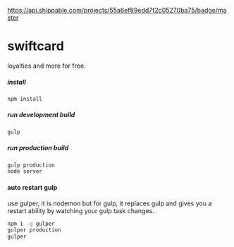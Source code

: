 https://api.shippable.com/projects/55a6ef89edd7f2c05270ba75/badge/master
# swiftcard
loyalties and more for free.

##### install
```sh
npm install
```

##### run development build
```sh
gulp
```

##### run production build
```sh
gulp production
node server
```

#### auto restart gulp
use gulper, it is nodemon but for gulp, it replaces gulp and gives you a restart ability by watching your gulp task changes.
```sh
npm i -g gulper
gulper production
gulper
```
